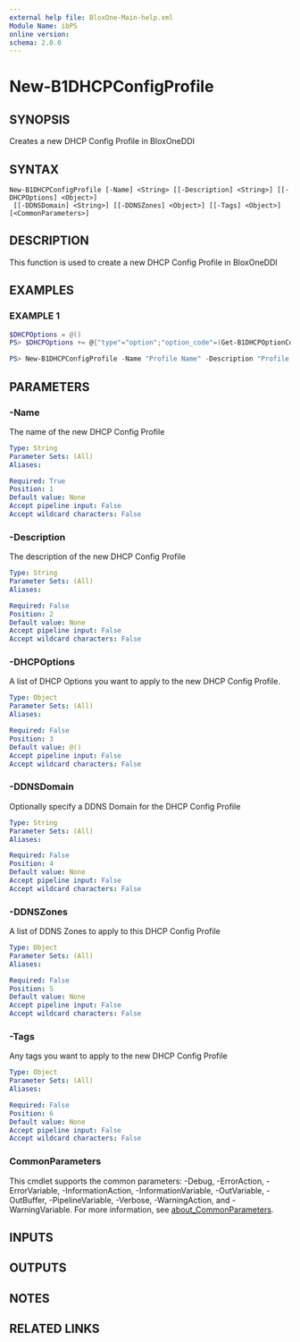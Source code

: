 ```yaml
---
external help file: BloxOne-Main-help.xml
Module Name: ibPS
online version:
schema: 2.0.0
---
```


# New-B1DHCPConfigProfile

## SYNOPSIS
Creates a new DHCP Config Profile in BloxOneDDI

## SYNTAX

```
New-B1DHCPConfigProfile [-Name] <String> [[-Description] <String>] [[-DHCPOptions] <Object>]
 [[-DDNSDomain] <String>] [[-DDNSZones] <Object>] [[-Tags] <Object>] [<CommonParameters>]
```

## DESCRIPTION
This function is used to create a new DHCP Config Profile in BloxOneDDI

## EXAMPLES

### EXAMPLE 1
```powershell
$DHCPOptions = @()
PS> $DHCPOptions += @{"type"="option";"option_code"=(Get-B1DHCPOptionCode -Name "routers").id;"option_value"="10.10.100.1";}

PS> New-B1DHCPConfigProfile -Name "Profile Name" -Description "Profile Description" -DHCPOptions $DHCPOptions -DDNSZones "prod.mydomain.corp","100.10.in-addr.arpa"
```

## PARAMETERS

### -Name
The name of the new DHCP Config Profile

```yaml
Type: String
Parameter Sets: (All)
Aliases:

Required: True
Position: 1
Default value: None
Accept pipeline input: False
Accept wildcard characters: False
```

### -Description
The description of the new DHCP Config Profile

```yaml
Type: String
Parameter Sets: (All)
Aliases:

Required: False
Position: 2
Default value: None
Accept pipeline input: False
Accept wildcard characters: False
```

### -DHCPOptions
A list of DHCP Options you want to apply to the new DHCP Config Profile.

```yaml
Type: Object
Parameter Sets: (All)
Aliases:

Required: False
Position: 3
Default value: @()
Accept pipeline input: False
Accept wildcard characters: False
```

### -DDNSDomain
Optionally specify a DDNS Domain for the DHCP Config Profile

```yaml
Type: String
Parameter Sets: (All)
Aliases:

Required: False
Position: 4
Default value: None
Accept pipeline input: False
Accept wildcard characters: False
```

### -DDNSZones
A list of DDNS Zones to apply to this DHCP Config Profile

```yaml
Type: Object
Parameter Sets: (All)
Aliases:

Required: False
Position: 5
Default value: None
Accept pipeline input: False
Accept wildcard characters: False
```

### -Tags
Any tags you want to apply to the new DHCP Config Profile

```yaml
Type: Object
Parameter Sets: (All)
Aliases:

Required: False
Position: 6
Default value: None
Accept pipeline input: False
Accept wildcard characters: False
```

### CommonParameters
This cmdlet supports the common parameters: -Debug, -ErrorAction, -ErrorVariable, -InformationAction, -InformationVariable, -OutVariable, -OutBuffer, -PipelineVariable, -Verbose, -WarningAction, and -WarningVariable. For more information, see [about_CommonParameters](http://go.microsoft.com/fwlink/?LinkID=113216).

## INPUTS

## OUTPUTS

## NOTES

## RELATED LINKS
